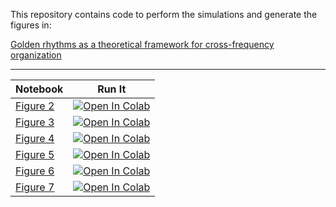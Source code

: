 This repository contains code to perform the simulations and generate the figures in:

[Golden rhythms as a theoretical framework for cross-frequency organization](https://arxiv.org/abs/2111.09953)

---

| Notebook |  Run It |
| --- | --- |
| [Figure 2](./Figure-2.ipynb) | [![Open In Colab](https://colab.research.google.com/assets/colab-badge.svg)](https://colab.research.google.com/github/Mark-Kramer/Golden-Framework/blob/main/Figure-2.ipynb) |
| [Figure 3](./Figure-3.ipynb) | [![Open In Colab](https://colab.research.google.com/assets/colab-badge.svg)](https://colab.research.google.com/github/Mark-Kramer/Golden-Framework/blob/main/Figure-3.ipynb) |
| [Figure 4](./Figure-4.ipynb) | [![Open In Colab](https://colab.research.google.com/assets/colab-badge.svg)](https://colab.research.google.com/github/Mark-Kramer/Golden-Framework/blob/main/Figure-4.ipynb) |
| [Figure 5](./Figure-5.ipynb) | [![Open In Colab](https://colab.research.google.com/assets/colab-badge.svg)](https://colab.research.google.com/github/Mark-Kramer/Golden-Framework/blob/main/Figure-5.ipynb) |
| [Figure 6](./Figure-6.ipynb) | [![Open In Colab](https://colab.research.google.com/assets/colab-badge.svg)](https://colab.research.google.com/github/Mark-Kramer/Golden-Framework/blob/main/Figure-6.ipynb) |
| [Figure 7](./Figure-7.ipynb) | [![Open In Colab](https://colab.research.google.com/assets/colab-badge.svg)](https://colab.research.google.com/github/Mark-Kramer/Golden-Framework/blob/main/Figure-7.ipynb) |
